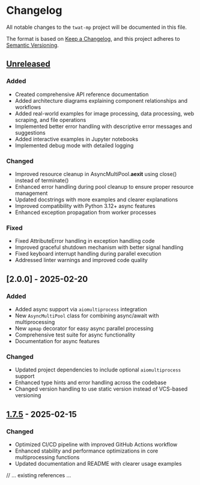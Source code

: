 # Changelog

All notable changes to the `twat-mp` project will be documented in this file.

The format is based on [Keep a Changelog](https://keepachangelog.com/en/1.1.0/),
and this project adheres to [Semantic Versioning](https://semver.org/spec/v2.0.0.html).

## [Unreleased]
### Added
- Created comprehensive API reference documentation
- Added architecture diagrams explaining component relationships and workflows
- Added real-world examples for image processing, data processing, web scraping, and file operations
- Implemented better error handling with descriptive error messages and suggestions
- Added interactive examples in Jupyter notebooks
- Implemented debug mode with detailed logging

### Changed
- Improved resource cleanup in AsyncMultiPool.__aexit__ using close() instead of terminate()
- Enhanced error handling during pool cleanup to ensure proper resource management
- Updated docstrings with more examples and clearer explanations
- Improved compatibility with Python 3.12+ async features
- Enhanced exception propagation from worker processes

### Fixed
- Fixed AttributeError handling in exception handling code
- Improved graceful shutdown mechanism with better signal handling
- Fixed keyboard interrupt handling during parallel execution
- Addressed linter warnings and improved code quality

## [2.0.0] - 2025-02-20
### Added
- Added async support via `aiomultiprocess` integration
- New `AsyncMultiPool` class for combining async/await with multiprocessing
- New `apmap` decorator for easy async parallel processing
- Comprehensive test suite for async functionality
- Documentation for async features

### Changed
- Updated project dependencies to include optional `aiomultiprocess` support
- Enhanced type hints and error handling across the codebase
- Changed version handling to use static version instead of VCS-based versioning

## [1.7.5] - 2025-02-15
### Changed
- Optimized CI/CD pipeline with improved GitHub Actions workflow
- Enhanced stability and performance optimizations in core multiprocessing functions
- Updated documentation and README with clearer usage examples

[Unreleased]: https://github.com/twardoch/twat-mp/compare/v1.8.0...HEAD
[1.8.0]: https://github.com/twardoch/twat-mp/compare/v1.7.5...v1.8.0
[1.7.5]: https://github.com/twardoch/twat-mp/compare/v1.7.3...v1.7.5
// ... existing references ...

